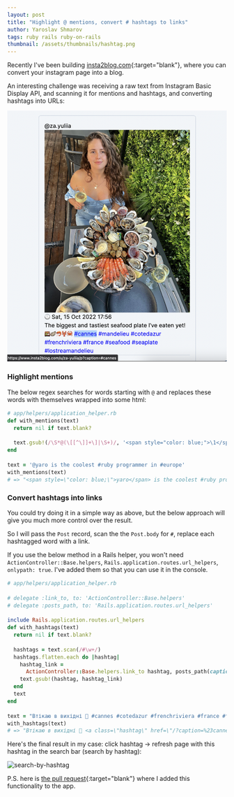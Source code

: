 ```yaml
---
layout: post
title: "Highlight @ mentions, convert # hashtags to links"
author: Yaroslav Shmarov
tags: ruby rails ruby-on-rails
thumbnail: /assets/thumbnails/hashtag.png
---
```


Recently I've been building [insta2blog.com](https://insta2blog.com){:target="blank"}, where you can convert your instagram page into a blog.

An interesting challenge was receiving a raw text from Instagram Basic Display API, and scanning it for mentions and hashtags, and converting hashtags into URLs:

![scan-for-hashtags](assets/images/scan-for-hashtags.png)

### Highlight mentions

The below regex searches for words starting with `@` and replaces these words with themselves wrapped into some html:

```ruby
# app/helpers/application_helper.rb
def with_mentions(text)
  return nil if text.blank?

  text.gsub!(/\S*@(\[[^\]]+\]|\S+)/, '<span style="color: blue;">\1</span>')
end

text = '@yaro is the coolest #ruby programmer in #europe'
with_mentions(text)
# => "<span style=\"color: blue;\">yaro</span> is the coolest #ruby programmer in #europe"
```

### Convert hashtags into links

You could try doing it in a simple way as above, but the below approach will give you much more control over the result.

So I will pass the `Post` record, scan the the `Post.body` for `#`, replace each hashtagged word with a link.

If you use the below method in a Rails helper, you won't need `ActionController::Base.helpers`, `Rails.application.routes.url_helpers`, `onlypath: true`. I've added them so that you can use it in the console.

```ruby
# app/helpers/application_helper.rb

# delegate :link_to, to: 'ActionController::Base.helpers'
# delegate :posts_path, to: 'Rails.application.routes.url_helpers'

include Rails.application.routes.url_helpers
def with_hashtags(text)
  return nil if text.blank?

  hashtags = text.scan(/#\w+/)
  hashtags.flatten.each do |hashtag|
    hashtag_link =
      ActionController::Base.helpers.link_to hashtag, posts_path(caption: hashtag, onlypath: true), class: 'hashtag'
    text.gsub!(hashtag, hashtag_link)
  end
  text
end

text = "Втікаю в вихідні 💙 #cannes #cotedazur #frenchriviera #france #friday"
with_hashtags(text)
# => "Втікаю в вихідні 💙 <a class=\"hashtag\" href=\"/?caption=%23cannes&amp;onlypath=true\">#cannes</a> <a class=\"hashtag\" href=\"/?caption=%23cotedazur&amp;onlypath=true\">#cotedazur</a> <a class=\"hashtag\" href=\"/?caption=%23frenchriviera&amp;onlypath=true\">#frenchriviera</a> <a class=\"hashtag\" href=\"/?caption=%23france&amp;onlypath=true\">#france</a> <a class=\"hashtag\" href=\"/?caption=%23friday&amp;onlypath=true\">#friday</a>"
```

Here's the final result in my case: click hashtag -> refresh page with this hashtag in the search bar (search by hashtag):

![search-by-hashtag](/assets/images/search-by-hashtag.gif)

P.S. here is [the pull request](https://github.com/yshmarov/insta2blog.com/pull/49/files){:target="blank"} where I added this functionality to the app.
